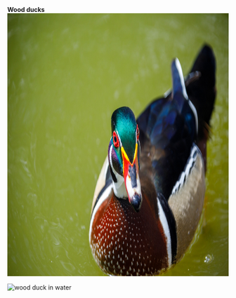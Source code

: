 <head><b>Wood ducks</b></head>
<img src="wood-duck-16633298487EQ.jpg" alt="male wood duck" width="900" height="600"/
more wood ducks
<img src="wood-duck.jpg" alt="wood ducks swimming"width="900" height="700"><p>
<img src="American_Wood_Duck.jpg" alt="wood duck in water"width="900" height="600"><p>

